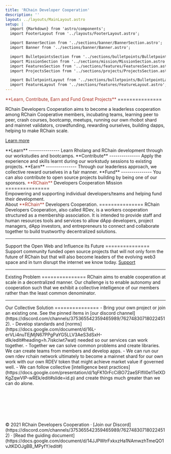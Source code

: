 ```yaml
---
title: 'RChain Developer Cooperation'
description: ''
layout: ../layouts/MainLayout.astro
setup: |
  import {Markdown} from 'astro/components';
  import FooterLayout from '../layouts/FooterLayout.astro';

  import BannerSection from '../sections/banner/BannerSection.astro';
  import Banner from '../sections/banner/Banner.astro';

  import BulletpointsSection from '../sections/bulletpoints/BulletpointsSection.astro';
  import MissionSection from '../sections/mission/MissionSection.astro';
  import FeaturesSection from '../sections/features/FeaturesSection.astro';
  import ProjectsSection from '../sections/projects/ProjectsSection.astro';

  import BulletpointLayout from '../sections/bulletpoints/BulletpointLayout.astro';
  import FeatureLayout from '../sections/features/FeatureLayout.astro';
---
```


<BannerSection>
  <Banner>
    <span style="color: #A93226;">**Learn, Contribute, Earn and Fund Great Projects**</span>
    ===============
    <p class="lead hero-small-text">RChain Developers Cooperation aims to become a leaderless cooperation among RChain Cooperative members, incubating teams, learning peer to peer, crash courses, bootcamp, meetups, running our own rhobot shard and mainnet validators, crowdfunding, rewarding ourselves, building dapps, helping to make RChain scale.</p>
    <p class="lead">
      <a href="#features" class="btn btn-lg btn-secondary fw-bold border-white bg-white">Learn more</a>
    </p>
  </Banner>
</BannerSection>

<BulletpointsSection>
  <BulletpointLayout delay={0} icon="/public/assets/book.svg">
    **Learn**
    ---------------
    Learn Rholang and RChain development through our workstudies and bootcamps.
  </BulletpointLayout>

  <BulletpointLayout delay={100} icon="/public/assets/code.svg">
    **Contribute**
    ---------------
    Apply the experience and skills learnt during our workstudy sessions to existing projects.
  </BulletpointLayout>

  <BulletpointLayout delay={200} icon="/public/assets/money.svg">
    **Earn**
    ---------------
    Through our leaderless approach, we collective reward ourselves in a fair manner.
  </BulletpointLayout>

  <BulletpointLayout delay={300} icon="/public/assets/wallet.svg">
    **Fund**
    ---------------
    You can also contribute to open source projects building by being one of our sponsors.
  </BulletpointLayout>
</BulletPointsSection>
    
<MissionSection>
  <span style="color: #A93226;">**RChain**</span> Developers Cooperation Mission
  ===============
  
  <div class="lead">
    <Markdown >
      Empowering and supporting individual developers/teams and helping fund their development.
    </Markdown>
  </div>
</MissionSection>

<FeaturesSection>
  <FeatureLayout image="/public/assets/play.svg">
    About <span class="text-muted"><span style="color: #A93226;">**RChain**</span> Developers Cooperation.</span>
    ===============
    <Markdown >
      RChain Developers Cooperation, also called RDev, is a workers cooperation structured as a membership association.  It is intended to provide staff and human resources tools and services to allow dApp developers, project managers, dApp investors, and entrepreneurs to connect and collaborate together to build trustworthy decentralized solutions.
    </Markdown>
  </FeatureLayout>

  ---

  <FeatureLayout image="/public/assets/hand.svg" flip={true}>
    Support the Open Web <span class="text-muted">and Influence its Future</span>
    ===============
    <Markdown >
      Support community funded open source projects that will not only form the future of RChain but that will also become leaders of the evolving web3 space and in turn disrupt the internet we know today.
    </Markdown>
    <a class="btn btn-primary btn-donate" href="#projects">Support</a>
  </FeatureLayout>

  ---

  <FeatureLayout image="/public/assets/collab.svg">
    Existing <span class="text-muted">Problem</span>
    ===============
    <Markdown >
      RChain aims to enable cooperation at scale in a decentralized manner. Our challenge is to enable autonomy and cooperation such that we exhibit a collective intelligence of our members rather than the least common denominator.
    </Markdown>
  </FeatureLayout>

  ---

  <FeatureLayout image="/public/assets/teamwork.svg" flip={true}>
      Our Collective <span class="text-muted">Solution</span>
      ===============
      <Markdown >
        - Bring your own project or join an existing one. See the pinned items in [our discord channel](https://discord.com/channels/375365542359465989/762748307180224512).
        - Develop standards and [norms](https://docs.google.com/document/d/16L-erVLi4nuTEjMjN67PPgPaYG5LLV3AeS3dSxH-dlk/edit#heading=h.7iskciwt7wat) needed so our services can work together.
        - Together we can solve common problems and create libraries. We can create teams from members and develop apps.
        - We can run our own rdev rchain network ultimately to become a mainnet shard for our own work with our own RDEV token that might achieve market value if governed well.
        - We can follow collective [intelligence best practices](https://docs.google.com/presentation/d/1qFK10rFcCiBO72aeSFIfII0e1TeIXDKgZqwVlP-wREk/edit#slide=id.p) and create things much greater than we can do alone.
      </Markdown>
  </FeatureLayout>
</FeaturesSection>


<br/><br/><br/><br/><br/>

<ProjectsSection />

<FooterLayout>
    © 2021 RChain Developers Cooperation · [Join our Discord](https://discord.com/channels/375365542359465989/762748307180224512) · [Read the guiding document](https://docs.google.com/document/d/14JJPWtrFxkxzHa1NAmwzhTmeQO1vJtKDOJgBB_MPyfY/edit#) 
</FooterLayout>
